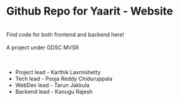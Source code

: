 # Github Repo for Yaarit - Website

<br>
Find code for both frontend and backend here! 
<br>
<br>
A project under GDSC MVSR
<br>
<br>
<br>
<ul>
    <li>Project lead - Karthik Laxmishetty</li>
    <li>Tech lead - Pooja Reddy Chiduruppala</li>
    <li>WebDev lead - Tarun Jakkula</li>
    <li>Backend lead - Kanugu Rajesh</li>
</ul>
